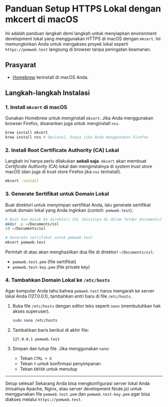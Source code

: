 # Panduan Setup HTTPS Lokal dengan mkcert di macOS

Ini adalah panduan langkah demi langkah untuk menyiapkan environment development lokal yang menggunakan HTTPS di macOS dengan `mkcert`. Ini memungkinkan Anda untuk mengakses proyek lokal seperti `https://pemweb.test` langsung di browser tanpa peringatan keamanan.

## Prasyarat

-   [Homebrew](https://brew.sh/) terinstall di macOS Anda.

## Langkah-langkah Instalasi

### 1. Install `mkcert` di macOS

Gunakan Homebrew untuk menginstall `mkcert`. Jika Anda menggunakan browser Firefox, disarankan juga untuk menginstall `nss`.

```bash
brew install mkcert
brew install nss # Opsional, hanya jika Anda menggunakan Firefox
```

### 2. Install Root Certificate Authority (CA) Lokal

Langkah ini hanya perlu dilakukan **sekali saja**. `mkcert` akan membuat *Certificate Authority* (CA) lokal dan menginstalnya di *system trust store* macOS (dan juga di trust store Firefox jika `nss` terinstall).

```bash
mkcert -install
```

### 3. Generate Sertifikat untuk Domain Lokal

Buat direktori untuk menyimpan sertifikat Anda, lalu generate sertifikat untuk domain lokal yang Anda inginkan (contoh: `pemweb.test`).

```bash
# Buat dan masuk ke direktori SSL (misalnya di dalam folder Documents)
mkdir -p ~/Documents/ssl
cd ~/Documents/ssl

# Generate sertifikat untuk pemweb.test
mkcert pemweb.test
```

Perintah di atas akan menghasilkan dua file di direktori `~/Documents/ssl`:
-   `pemweb.test.pem` (file sertifikat)
-   `pemweb.test-key.pem` (file private key)

### 4. Tambahkan Domain Lokal ke `/etc/hosts`

Agar komputer Anda tahu bahwa `pemweb.test` harus mengarah ke server lokal Anda (127.0.0.1), tambahkan entri baru di file `/etc/hosts`.

1.  Buka file `/etc/hosts` dengan editor teks seperti `nano` (membutuhkan hak akses superuser).

    ```bash
    sudo nano /etc/hosts
    ```

2.  Tambahkan baris berikut di akhir file:

    ```
    127.0.0.1 pemweb.test
    ```

3.  Simpan dan tutup file. Jika menggunakan `nano`:
    -   Tekan `CTRL + X`
    -   Tekan `Y` untuk konfirmasi penyimpanan
    -   Tekan `ENTER` untuk menutup

---

Setup selesai! Sekarang Anda bisa mengkonfigurasi server lokal Anda (misalnya Apache, Nginx, atau server development Node.js) untuk menggunakan file `pemweb.test.pem` dan `pemweb.test-key.pem` agar bisa diakses melalui `https://pemweb.test`.